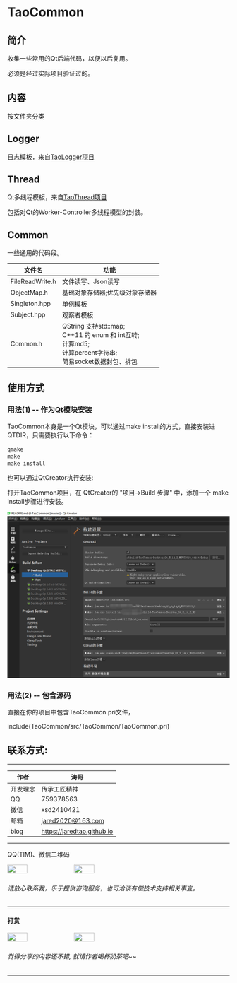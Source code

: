 ﻿# TaoCommon

## 简介

收集一些常用的Qt后端代码，以便以后复用。

必须是经过实际项目验证过的。

## 内容

按文件夹分类

## Logger

  日志模板，来自[TaoLogger项目](https://github.com/jaredtao/taologger)

## Thread

  Qt多线程模板，来自[TaoThread项目](https://github.com/jaredtao/TaoThread)

  包括对Qt的Worker-Controller多线程模型的封装。

## Common

  一些通用的代码段。

  |文件名|功能|
  | ---- | -------------------------------- |
  |FileReadWrite.h|文件读写、Json读写|
  |ObjectMap.h|基础对象存储器;优先级对象存储器|
  |Singleton.hpp|单例模板|
  |Subject.hpp|观察者模板|
  |Common.h|QString 支持std::map; <br/>C++11 的 enum 和 int互转; <br/> 计算md5; <br/> 计算percent字符串;<br/> 简易socket数据封包、拆包|

## 使用方式

### 用法(1) -- 作为Qt模块安装

TaoCommon本身是一个Qt模块，可以通过make install的方式，直接安装进QTDIR，只需要执行以下命令：

```shell
qmake
make
make install
```

也可以通过QtCreator执行安装:

打开TaoCommon项目，在 QtCreator的 "项目->Build 步骤" 中，添加一个 make install步骤进行安装。

![](doc/QtCreaterInstall.png)

### 用法(2) -- 包含源码

直接在你的项目中包含TaoCommon.pri文件，

include(TaoCommon/src/TaoCommon/TaoCommon.pri)

## 联系方式:

***

| 作者 | 涛哥                           |
| ---- | -------------------------------- |
|开发理念 | 传承工匠精神 |
| QQ   | 759378563                  |
| 微信 | xsd2410421                       |
| 邮箱 | jared2020@163.com                |
| blog | https://jaredtao.github.io |

***

QQ(TIM)、微信二维码

<img src="https://gitee.com/jaredtao/jaredtao/raw/master/img/qq_connect.jpg?raw=true" width="30%" height="30%" /><img src="https://gitee.com/jaredtao/jaredtao/raw/master/img/weixin_connect.jpg?raw=true" width="30%" height="30%" />


###### 请放心联系我，乐于提供咨询服务，也可洽谈有偿技术支持相关事宜。

***
#### **打赏**
<img src="https://gitee.com/jaredtao/jaredtao/raw/master/img/weixin.jpg?raw=true" width="30%" height="30%" /><img src="https://gitee.com/jaredtao/jaredtao/raw/master/img/zhifubao.jpg?raw=true" width="30%" height="30%" />

###### 觉得分享的内容还不错, 就请作者喝杯奶茶吧~~
***

